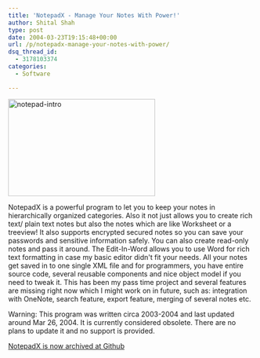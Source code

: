 ```yaml
---
title: 'NotepadX - Manage Your Notes With Power!'
author: Shital Shah
type: post
date: 2004-03-23T19:15:48+00:00
url: /p/notepadx-manage-your-notes-with-power/
dsq_thread_id:
  - 3178103374
categories:
  - Software

---
```

[<img src="http://shitalshah.com/wp-content/uploads/2004/03/notepad-intro-300x198.jpg" alt="notepad-intro" width="300" height="198" class="alignleft size-medium wp-image-998" srcset="http://shitalshah.com/ShitalShahWP/wp-content/uploads/2004/03/notepad-intro-300x198.jpg 300w, http://shitalshah.com/ShitalShahWP/wp-content/uploads/2004/03/notepad-intro.jpg 632w" sizes="(max-width: 300px) 100vw, 300px" />][1]

NotepadX is a powerful program to let you to keep your notes in hierarchically organized categories. Also it not just allows you to create rich text/ plain text notes but also the notes which are like Worksheet or a treeview! It also supports encrypted secured notes so you can save your passwords and sensitive information safely. You can also create read-only notes and pass it around. The Edit-In-Word allows you to use Word for rich text formatting in case my basic editor didn't fit your needs. All your notes get saved in to one single XML file and for programmers, you have entire source code, several reusable components and nice object model if you need to tweak it. This has been my pass time project and several features are missing right now which I might work on in future, such as: integration with OneNote, search feature, export feature, merging of several notes etc. 

<p class="obsolete">
  Warning: This program was written circa 2003-2004 and last updated around Mar 26, 2004. It is currently considered obsolete. There are no plans to update it and no support is provided.
</p>

[NotepadX is now archived at Github][2]

<div class="github-widget" data-repo="sytelus/NotepadX">
</div>

 [1]: http://shitalshah.com/wp-content/uploads/2004/03/notepad-intro.jpg
 [2]: https://github.com/sytelus/NotepadX